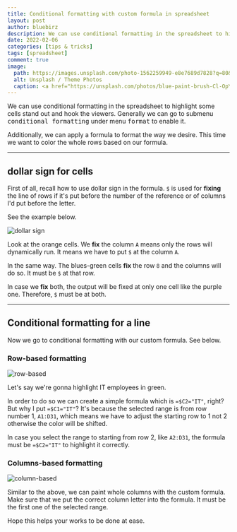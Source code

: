 ```yaml
---
title: Conditional formatting with custom formula in spreadsheet
layout: post
author: bluebirz
description: We can use conditional formatting in the spreadsheet to highlight some cells stand out and hook the viewers.
date: 2022-02-06
categories: [tips & tricks]
tags: [spreadsheet]
comment: true
image:
  path: https://images.unsplash.com/photo-1562259949-e8e7689d7828?q=80&w=2031&auto=format&fit=crop&ixlib=rb-4.0.3&ixid=M3wxMjA3fDB8MHxwaG90by1wYWdlfHx8fGVufDB8fHx8fA%3D%3D
  alt: Unsplash / Theme Photos
  caption: <a href="https://unsplash.com/photos/blue-paint-brush-Cl-OpYWFFm0">Unsplash / Theme Photos</a>
---
```


We can use conditional formatting in the spreadsheet to highlight some cells stand out and hook the viewers. Generally we can go to submenu <kbd>conditional formatting</kbd> under menu <kbd>format</kbd> to enable it.

Additionally, we can apply a formula to format the way we desire. This time we want to color the whole rows based on our formula.

---

## dollar sign for cells

First of all, recall how to use dollar sign in the formula. `$` is used for **fixing** the line of rows if it's put before the number of the reference or of columns I'd put before the letter.

See the example below.

![dollar sign](https://bluebirzdotnet.s3.ap-southeast-1.amazonaws.com/condition_format_sheet/dollar_sign.png)

Look at the orange cells. We **fix** the column `A` means only the rows will dynamically run. It means we have to put `$` at the column `A`.

In the same way. The blues-green cells **fix** the row `8` and the columns will do so. It must be `$` at that row.

In case we **fix** both, the output will be fixed at only one cell like the purple one. Therefore, `$` must be at both.

---

## Conditional formatting for a line

Now we go to conditional formatting with our custom formula. See below.

### Row-based formatting

![row-based](https://bluebirzdotnet.s3.ap-southeast-1.amazonaws.com/condition_format_sheet/highlight_rows.png)

Let's say we're gonna highlight IT employees in green.

In order to do so we can create a simple formula which is `=$C2="IT"`, right? But why I put `=$C1="IT"`? It's because the selected range is from row number 1, `A1:D31`, which means we have to adjust the starting row to 1 not 2 otherwise the color will be shifted.

In case you select the range to starting from row 2, like `A2:D31`, the formula must be `=$C2="IT"` to highlight it correctly.

### Columns-based formatting

![column-based](https://bluebirzdotnet.s3.ap-southeast-1.amazonaws.com/condition_format_sheet/highlight_col.png)

Similar to the above, we can paint whole columns with the custom formula. Make sure that we put the correct column letter into the formula. It must be the first one of the selected range.

Hope this helps your works to be done at ease.

